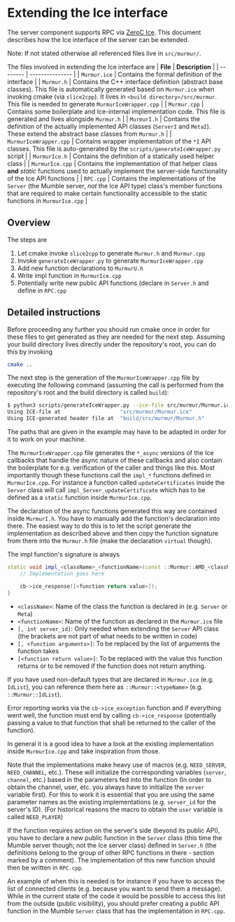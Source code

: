 # Extending the Ice interface

The server component supports RPC via [ZeroC Ice](https://zeroc.com/products/ice). This document describes how the Ice interface of the server can be
extended.

Note: If not stated otherwise all referenced files live in `src/murmur/`.

The files involved in extending the Ice interface are
| **File** | **Description** |
| -------- | --------------- |
| `Murmur.ice` | Contains the formal definition of the interface |
| `Murmur.h` | Contains the C++ interface definition (abstract base classes). This file is automatically generated based on `Murmur.ice` when invoking cmake (via `slice2cpp`).  It lives in `<build directory>/src/murmur`. This file is needed to generate `MurmurIceWrapper.cpp` |
| `Murmur.cpp` | Contains some boilerplate and Ice-internal implementation code. This file is generated and lives alongside `Murmur.h` |
| `MurmurI.h` | Contains the definition of the actually implemented API classes (`ServerI` and `MetaI`). These extend the abstract base classes from `Murmur.h` |
| `MurmurIceWrapper.cpp` | Contains wrapper implementation of the `*I` API classes. This file is auto-generated by the `scripts/generateIceWrapper.py` script |
| `MurmurIce.h` | Contains the definition of a statically used helper class |
| `MurmurIce.cpp` | Contains the implementation of that helper class **and** _static_ functions used to actually implement the server-side functionality of the Ice API functions |
| `RPC.cpp` | Contains the implementations of the `Server` (the Mumble server, _not_ the Ice API type) class's member functions that are required to make certain functionality accessible to the static functions in `MurmurIce.cpp` |


## Overview

The steps are
1. Let cmake invoke `slice2cpp` to generate `Murmur.h` and `Murmur.cpp`
2. Invoke `generateIceWrapper.py` to generate `MurmurIceWrapper.cpp`
3. Add new function declarations to `MurmurU.h`
4. Write impl function in `MurmurIce.cpp`
5. Potentially write new public API functions (declare in `Server.h` and define in `RPC.cpp`

## Detailed instructions

Before proceeding any further you should run cmake once in order for these files to get generated as they are needed for the next step. Assuming your
build directory lives directly under the repository's root, you can do this by invoking
```bash
cmake ..
```

The next step is the generation of the `MurmurIceWrapper.cpp` file by executing the following command (assuming the call is performed from the
repository's root and the build directory is called `build`):
```bash
$ python3 scripts/generateIceWrapper.py --ice-file src/murmur/Murmur.ice --generated-ice-header build/src/murmur/Murmur.h --out-file src/murmur/MurmurIceWrapper.cpp 
Using ICE-file at                   "src/murmur/Murmur.ice"
Using ICE-generated header file at  "build/src/murmur/Murmur.h"
```
The paths that are given in the example may have to be adapted in order for it to work on your machine.

The `MurmurIceWrapper.cpp` file generates the `*_async` versions of the Ice callbacks that handle the async nature of these callbacks and also
contain the boilerplate for e.g. verification of the caller and things like this. Most importantly though these functions call the `impl_*` functions
defined in `MurmurIce.cpp`. For instance a function called `updateCertificates` inside the `Server` class will call `impl_Server_updateCertificate`
which has to be defined as a `static` function inside `MurmurIce.cpp`.

The declaration of the async functions generated this way are contained inside `MurmurI.h`. You have to manually add the function's declaration into
there. The easiest way to do this is to let the script generate the implementation as described above and then copy the function signature from there
into the `Murmur.h` file (make the declaration `virtual` though).

The impl function's signature is always
```cpp
static void impl_<className>_<functionName>(const ::Murmur::AMD_<className>_<functionName>Ptr cb [, int server_id] [, <function arguments>]) {
    // Implementation goes here

    cb->ice_response([<function return value>]);
}
```
- `<className>`: Name of the class the function is declared in (e.g. `Server` or `Meta`)
- `<functionName>`: Name of the function as declared in the `Murmur.ice` file
- `[, int server_id]`: Only needed when extending the `Server` API class (the brackets are not part of what needs to be written in code)
- `[, <function arguments>]`: To be replaced by the list of arguments the function takes
- `[<function return value>]`: To be replaced with the value this function returns or to be removed if the function does not return anything.


If you have used non-default types that are declared in `Murmur.ice` (e.g. `IdList`), you can reference them here as `::Murmur::<typeName>` (e.g.
`::Murmur::IdList`).

Error reporting works via the `cb->ice_exception` function and if everything went well, the function must end by calling `cb->ice_response`
(potentially passing a value to that function that shall be returned to the caller of the function).

In general it is a good idea to have a look at the existing implementation inside `MurmurIce.cpp` and take inspiration from those.

Note that the implementations make heavy use of macros (e.g. `NEED_SERVER`, `NEED_CHANNEL`, etc.). These will initialize the corresponding variables
(`server`, `channel`, etc.) based in the parameters fed into the function (In order to obtain the channel, user, etc. you always have to initialize
the `server` variable first). For this to work it is essential that you are using the same parameter names as the existing implementations (e.g.
`server_id` for the server's ID). (For historical reasons the macro to obtain the `user` variable is called `NEED_PLAYER`)

If the function requires action on the server's side (beyond its public API), you have to declare a new public function in the `Server` class (this
time the Mumble server though; not the Ice server class) defined in `Server.h` (the definitions belong to the group of other RPC functions in there -
section marked by a comment). The implementation of this new function should then be written in `RPC.cpp`.

An example of when this is needed is for instance if you have to access the list of connected clients (e.g. because you want to send them a message).
While in the current state of the code it would be possible to access this list from the outside (public visibility), you should prefer creating a
public API function in the Mumble `Server` class that has the implementation in `RPC.cpp`.
